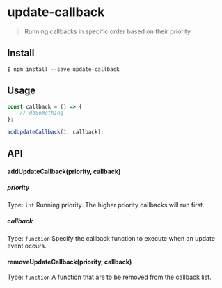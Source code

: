 # update-callback

> Running callbacks in specific order based on their priority

## Install

```
$ npm install --save update-callback
```

## Usage
```js
const callback = () => {
	// doSomething
};

addUpdateCallback(1, callback);
```

## API

#### addUpdateCallback(priority, callback)

##### priority
Type: `int`
Running priority. The higher priority callbacks will run first.

##### callback
Type: `function`
Specify the callback function to execute when an update event occurs.

#### removeUpdateCallback(priority, callback)
Type: `function`
A function that are to be removed from the callback list.
